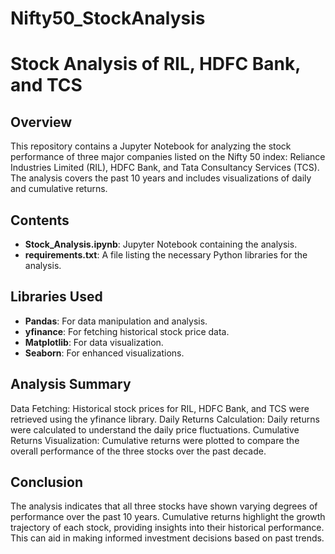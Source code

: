 # Nifty50_StockAnalysis

# Stock Analysis of RIL, HDFC Bank, and TCS

## Overview

This repository contains a Jupyter Notebook for analyzing the stock performance of three major companies listed on the Nifty 50 index: Reliance Industries Limited (RIL), HDFC Bank, and Tata Consultancy Services (TCS). The analysis covers the past 10 years and includes visualizations of daily and cumulative returns.

## Contents

- **Stock_Analysis.ipynb**: Jupyter Notebook containing the analysis.
- **requirements.txt**: A file listing the necessary Python libraries for the analysis.

## Libraries Used

- **Pandas**: For data manipulation and analysis.
- **yfinance**: For fetching historical stock price data.
- **Matplotlib**: For data visualization.
- **Seaborn**: For enhanced visualizations.

## Analysis Summary
Data Fetching: Historical stock prices for RIL, HDFC Bank, and TCS were retrieved using the yfinance library.
Daily Returns Calculation: Daily returns were calculated to understand the daily price fluctuations.
Cumulative Returns Visualization: Cumulative returns were plotted to compare the overall performance of the three stocks over the past decade.

## Conclusion
The analysis indicates that all three stocks have shown varying degrees of performance over the past 10 years. Cumulative returns highlight the growth trajectory of each stock, providing insights into their historical performance. This can aid in making informed investment decisions based on past trends.

